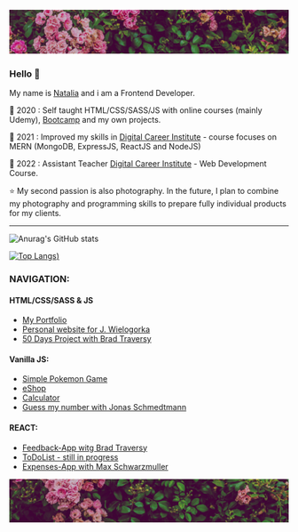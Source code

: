 ![baner](https://github.com/diebanz/diebanz/blob/master/banerup.jpg)

### Hello 👋

My name is [Natalia](https://nataliabanz.netlify.app/) and i am a Frontend Developer. 


🔶 2020 : Self taught HTML/CSS/SASS/JS with online courses (mainly Udemy), [Bootcamp](https://studiuje.it/) and my own projects. 

🔷 2021 : Improved my skills in [Digital Career Institute](https://digitalcareerinstitute.org/) - course focuses on MERN (MongoDB, ExpressJS, ReactJS and NodeJS)

🔷 2022 : Assistant Teacher [Digital Career Institute](https://digitalcareerinstitute.org/) - Web Development Course.

⭐ My second passion is also photography. In the future, I plan to combine my photography and programming skills to prepare fully individual products for my clients.

***


![Anurag's GitHub stats](https://github-readme-stats.vercel.app/api?username=diebanz&show_icons=true&theme=radical)

[![Top Langs](https://github-readme-stats.vercel.app/api/top-langs/?username=diebanz&theme=radical))](https://github.com/diebanz/github-readme-stats)

### NAVIGATION:
#### HTML/CSS/SASS & JS
- [My Portfolio](https://github.com/diebanz/Frau_Banz_vol.2)
- [Personal website for J. Wielogorka](https://github.com/diebanz/Jozef_Wielogorka)
- [50 Days Project with Brad Traversy](https://github.com/diebanz/50DaysProjects)

#### Vanilla JS:
- [Simple Pokemon Game](https://github.com/diebanz/VanillaJSPractise---POKEMON) 
- [eShop](https://github.com/diebanz/VanillaJSPractise---eShop) 
- [Calculator](https://github.com/diebanz/VanillaJSPractise---Calculator)
- [Guess my number with Jonas Schmedtmann](https://github.com/diebanz/VanillaJSPractise---Guess-my-number)

#### REACT:
- [Feedback-App witg Brad Traversy](https://github.com/diebanz/ReactPracise---Feedback_App) 
- [ToDoList - still in progress](https://github.com/diebanz/ReactPractise---TodoList) 
- [Expenses-App with Max Schwarzmuller](https://github.com/diebanz/ReactPractise---ExpensesApp)


![baner](https://github.com/diebanz/diebanz/blob/master/banerdown.jpg)
